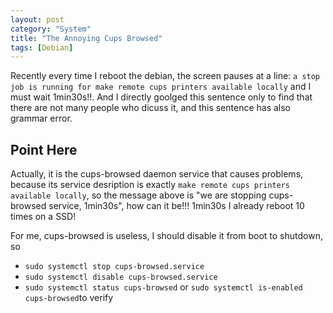 ```yaml
---
layout: post
category: "System"
title: "The Annoying Cups Browsed"
tags: [Debian]
---
```

Recently every time I reboot the debian, the screen pauses at a line: `a stop job is running for make remote cups printers available locally` and I must wait 1min30s!!. And I directly goolged this sentence only to find that there are not many people who dicuss it, and this sentence has also grammar error.

## Point Here

Actually, it is the cups-browsed daemon service that causes problems, because its service desription is exactly `make remote cups printers available locally`, so the message above is "we are stopping cups-browsed service, 1min30s", how can it be!!! 1min30s I already reboot 10 times on a SSD! 

For me, cups-browsed is useless, I should disable it from boot to shutdown, so
- `sudo systemctl stop cups-browsed.service`
- `sudo systemctl disable cups-browsed.service`
- `sudo systemctl status cups-browsed` or `sudo systemctl is-enabled cups-browsed`to verify 
